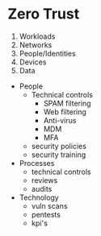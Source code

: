 # Zero Trust
1. Workloads
2. Networks
3. People/Identities
4. Devices
5. Data

- People
  - Technical controls
    - SPAM filtering
    - Web filtering
    - Anti-virus
    - MDM
    - MFA
  - security policies
  - security training
- Processes
  - technical controls
  - reviews
  - audits
- Technology
  - vuln scans
  - pentests
  - kpi's 